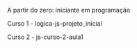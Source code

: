 A partir do zero: iniciante em programação

Curso 1 - logica-js-projeto_inicial

Curso 2 - js-curso-2-aula1
